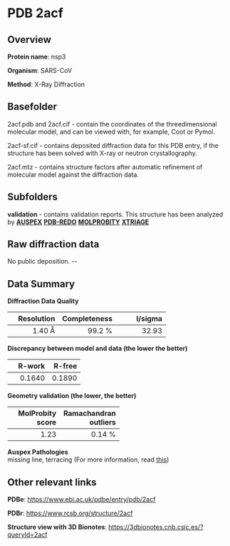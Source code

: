 # PDB 2acf

## Overview

**Protein name**: nsp3

**Organism**: SARS-CoV

**Method**: X-Ray Diffraction

## Basefolder

2acf.pdb and 2acf.cif - contain the coordinates of the threedimensional molecular model, and can be viewed with, for example, Coot or Pymol.

2acf-sf.cif - contains deposited diffraction data for this PDB entry, if the structure has been solved with X-ray or neutron crystallography.

2acf.mtz - contains structure factors after automatic refinement of molecular model against the diffraction data.

## Subfolders





**validation** - contains validation reports. This structure has been analyzed by [**AUSPEX**](https://github.com/thorn-lab/coronavirus_structural_task_force/tree/master/pdb/nsp3/SARS-CoV/2acf/validation/auspex) [**PDB-REDO**](https://github.com/thorn-lab/coronavirus_structural_task_force/tree/master/pdb/nsp3/SARS-CoV/2acf/validation/pdb-redo) [**MOLPROBITY**](https://github.com/thorn-lab/coronavirus_structural_task_force/tree/master/pdb/nsp3/SARS-CoV/2acf/validation/molprobity) [**XTRIAGE**](https://github.com/thorn-lab/coronavirus_structural_task_force/blob/master/pdb/nsp3/SARS-CoV/2acf/validation/Xtriage_output.log) 

## Raw diffraction data

No public deposition. --<br> 

## Data Summary
**Diffraction Data Quality**

|   | Resolution | Completeness| I/sigma |
|---|-------------:|----------------:|--------------:|
|   |1.40 Å|99.2  %|<img width=50/>32.93|

**Discrepancy between model and data (the lower the better)**

|   | **R-work**| **R-free**   
|---|-------------:|----------------:|           
||  0.1640|  0.1890|

**Geometry validation (the lower, the better)**

|   |**MolProbity<br>score**| **Ramachandran<br>outliers** 
|---|-------------:|----------------:|
||  1.23|  0.14 %|

**Auspex Pathologies**<br> missing line, terracing (For more information, read [this](https://github.com/thorn-lab/coronavirus_structural_task_force/blob/master/pdb/nsp3/SARS-CoV/2acf/validation/auspex/2acf_auspex_comments.txt))

 



## Other relevant links 
**PDBe**:  https://www.ebi.ac.uk/pdbe/entry/pdb/2acf
 
**PDBr**: https://www.rcsb.org/structure/2acf 

**Structure view with 3D Bionotes**: https://3dbionotes.cnb.csic.es/?queryId=2acf

